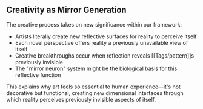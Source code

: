 ## Creativity as Mirror Generation

The creative process takes on new significance within our framework:

- Artists literally create new reflective surfaces for reality to perceive itself
- Each novel perspective offers reality a previously unavailable view of itself
- Creative breakthroughs occur when reflection reveals [[Tags/pattern]]s previously invisible
- The "mirror neuron" system might be the biological basis for this reflective function

This explains why art feels so essential to human experience—it's not decorative but functional, creating new dimensional interfaces through which reality perceives previously invisible aspects of itself.